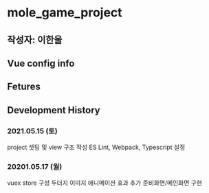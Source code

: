 # mole_game_project
## 작성자: 이한울
## Vue config info

## Fetures


##  Development History
### 2021.05.15 (토)
project 셋팅 및 view 구조 작성
ES Lint, Webpack, Typescript 설정

### 20201.05.17 (월)
vuex store 구성
두더지 이미지 애니메이션 효과 추가
준비화면/메인화면 구현

